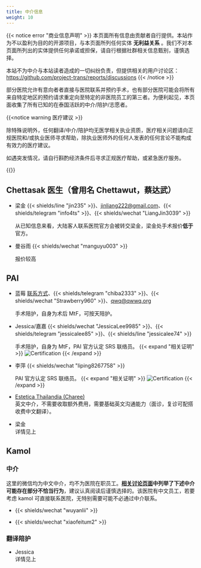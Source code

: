 ```yaml
---
title: 中介信息
weight: 10
---
```


{{< notice error "商业信息声明" >}}
本页面所有信息由贡献者自行提供。本站作为不以盈利为目的的开源项目，与本页面所列任何实体 **无利益关系** 。我们不对本页面所列出的实体提供任何承诺或担保，请自行根据社群相关信息甄别，谨慎选择。

本站不为中介与本站读者造成的一切纠纷负责，但提供相关的用户讨论区：<https://github.com/project-trans/reports/discussions>
{{< /notice >}}

部分医院允许有意向者者直接与医院联系并预约手术，也有部分医院可能会将所有来自特定地区的预约请求重定向至特定的非医院员工的第三者。为便利起见，本页面收集了所有已知的在泰国活跃的中介/陪护/志愿者。

{{<notice warning 医疗建议 >}}

除特殊说明外，任何翻译/中介/陪护均无医学相关执业资质，医疗相关问题请向正规医院和/或执业医师寻求帮助，除执业医师外的任何人发表的任何言论不能构成有效力的医疗建议。

如遇突发情况，请自行斟酌经济条件后寻求正规医疗帮助，或紧急医疗服务。

{{</notice>}}

## Chettasak 医生（曾用名 Chettawut，蔡达武）

- 梁金 {{< shields/line "jin235" >}}、<jinliang222@gmail.com>、{{< shields/telegram "info4ts" >}}、{{< shields/wechat "LiangJin3039" >}}

    从已知信息来看，大陆客人联系医院官方会被转交梁金，梁金处手术报价**低于**官方。

- 曼谷雨 {{< shields/wechat "manguyu003" >}}

    报价较高

## PAI

<!-- 你们PAI的官方认定联络员证书是批发的吗怎么人手一份 -->

- 蓝莓 [联系方式](https://qwwq.org/)、{{< shields/telegram "chiba2333" >}}、{{< shields/wechat "Strawberry960" >}}、<qwq@qwwq.org>

  手术陪护，自身为术后 MtF，可按天陪护。

- Jessica/嘉嘉 {{< shields/wechat "JessicaLee9985" >}}、{{< shields/telegram "jessicalee85" >}}、{{< shields/line "jessicalee74" >}}

  手术陪护，自身为 MtF，PAI 官方认定 SRS 联络员。
  {{< expand "相关证明" >}}
  ![Certification](/images/srs/thailand/preecha/Jessica_Lee_Cert_20240501.jpg)
  {{< /expand >}}

- 李萍 {{< shields/wechat "liping8267758" >}}

  PAI 官方认定 SRS 联络员。
  {{< expand "相关证明" >}}
  ![Certification](/images/srs/thailand/preecha/liping.png)
  {{< /expand >}}

- [Estetica Thailandia (Charee)](https://www.transgendersurgerythailand.com/) \
  英文中介，不需要收取额外费用，需要基础英文沟通能力（面诊，复诊可配搭收费中文翻译）。

- 梁金 \
  详情见上

<!-- 你们这个什么md解释器哦，强迫症快被这缩进逼死了 -->

## Kamol

### 中介

这里的微信均为中文中介，均不为医院在职员工。**[相关讨论页面](https://github.com/project-trans/reports/discussions/11)中列举了下述中介可能存在部分不恰当行为**，建议认真阅读后谨慎选择的。该医院有中文员工，若要考虑 kamol 可直接联系医院，无特别需要可能不必通过中介联系。

- {{< shields/wechat "wuyanlii" >}}

- {{< shields/wechat "xiaofeitum2" >}}

### 翻译陪护

- Jessica \
  详情见上
